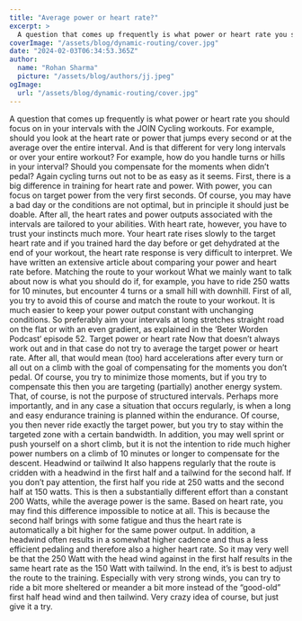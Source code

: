 ```yaml
---
title: "Average power or heart rate?"
excerpt: >
  A question that comes up frequently is what power or heart rate you should focus on in your intervals of the JOIN Cycling workouts.
coverImage: "/assets/blog/dynamic-routing/cover.jpg"
date: "2024-02-03T06:34:53.365Z"
author:
  name: "Rohan Sharma"
  picture: "/assets/blog/authors/jj.jpeg"
ogImage:
  url: "/assets/blog/dynamic-routing/cover.jpg"
---
```


A question that comes up frequently is what power or heart rate you should focus on in your intervals with the JOIN Cycling workouts. For example, should you look at the heart rate or power that jumps every second or at the average over the entire interval. And is that different for very long intervals or over your entire workout? For example, how do you handle turns or hills in your interval? Should you compensate for the moments when didn’t pedal? Again cycling turns out not to be as easy as it seems.
First, there is a big difference in training for heart rate and power. With power, you can focus on target power from the very first seconds. Of course, you may have a bad day or the conditions are not optimal, but in principle it should just be doable. After all, the heart rates and power outputs associated with the intervals are tailored to your abilities. With heart rate, however, you have to trust your instincts much more. Your heart rate rises slowly to the target heart rate and if you trained hard the day before or get dehydrated at the end of your workout, the heart rate response is very difficult to interpret. We have written an extensive article about comparing your power and heart rate before.
Matching the route to your workout
What we mainly want to talk about now is what you should do if, for example, you have to ride 250 watts for 10 minutes, but encounter 4 turns or a small hill with downhill. First of all, you try to avoid this of course and match the route to your workout. It is much easier to keep your power output constant with unchanging conditions. So preferably aim your intervals at long stretches straight road on the flat or with an even gradient, as explained in the ‘Beter Worden Podcast‘ episode 52.
Target power or heart rate
Now that doesn’t always work out and in that case do not try to average the target power or heart rate. After all, that would mean (too) hard accelerations after every turn or all out on a climb with the goal of compensating for the moments you don’t pedal. Of course, you try to minimize those moments, but if you try to compensate this then you are targeting (partially) another energy system. That, of course, is not the purpose of structured intervals.
Perhaps more importantly, and in any case a situation that occurs regularly, is when a long and easy endurance training is planned within the endurance. Of course, you then never ride exactly the target power, but you try to stay within the targeted zone with a certain bandwidth. In addition, you may well sprint or push yourself on a short climb, but it is not the intention to ride much higher power numbers on a climb of 10 minutes or longer to compensate for the descent.
Headwind or tailwind
It also happens regularly that the route is cridden with a headwind in the first half and a tailwind for the second half. If you don’t pay attention, the first half you ride at 250 watts and the second half at 150 watts. This is then a substantially different effort than a constant 200 Watts, while the average power is the same.
Based on heart rate, you may find this difference impossible to notice at all. This is because the second half brings with some fatigue and thus the heart rate is automatically a bit higher for the same power output. In addition, a headwind often results in a somewhat higher cadence and thus a less efficient pedaling and therefore also a higher heart rate. So it may very well be that the 250 Watt with the head wind against in the first half results in the same heart rate as the 150 Watt with tailwind.
In the end, it’s is best to adjust the route to the training. Especially with very strong winds, you can try to ride a bit more sheltered or meander a bit more instead of the “good-old” first half head wind and then tailwind. Very crazy idea of course, but just give it a try.
